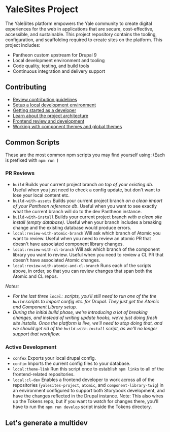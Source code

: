 # YaleSites Project

The YaleSites platform empowers the Yale community to create digital experiences for the web in applications that are secure, cost-effective, accessible, and sustainable. This project repository contains the tooling, configuration, and scaffolding required to create sites on the platform. This project includes:

- Pantheon custom upstream for Drupal 9
- Local development environment and tooling
- Code quality, testing, and build tools
- Continuous integration and delivery support

## Contributing

- [Review contribution guidelines](/docs/CONTRIBUTING.md)
- [Setup a local development environment](/docs/setup.md)
- [Getting started as a developer](/docs/development.md)
- [Learn about the project architecture](/docs/upstream.md)
- [Frontend review and development](/docs/theming.md)
- [Working with component themes and global themes](/docs/color-theme.md)

## Common Scripts

These are the most common npm scripts you may find yourself using:
(Each is prefixed with `npm run `)

### PR Reviews

- `build` Builds your current project branch _on top of your existing db_. Useful when you just need to check a config update, but don't want to lose your local content etc.
- `build-with-assets` Builds your current project branch _on a clean import of your Pantheon reference db_. Useful when you want to see exactly what the current branch will do to the dev Pantheon instance.
- `build-with-install` Builds your current project branch _with a clean site install (empty database)_. Useful when your branch includes a breaking change and the existing database would produce errors.
- `local:review-with-atomic-branch` Will ask which branch of Atomic you want to review. Useful when you need to review an atomic PR that doesn't have associated component library changes.
- `local:review-with-cl-branch` Will ask which branch of the component library you want to review. Useful when you need to review a CL PR that doesn't have associated Atomic changes.
- `local:review-with-atomic-and-cl-branch` Runs each of the scripts above, in order, so that you can review changes that span both the Atomic and CL repos.

_Notes:_

- _For the last three `local:` scripts, you'll still need to run one of the the `build` scripts to import config etc. for Drupal. They just get the Atomic and Component Library setup._
- _During the initial build phase, we're introducing a lot of breaking changes, and instead of writing update hooks, we're just doing fresh site installs. Once the platform is live, we'll need to stop doing that, and we should get rid of the `build-with-install` script, as we'll no longer support that workflow._

### Active Development

- `confex` Exports your local drupal config.
- `confim` Imports the current config files to your database.
- `local:theme-link` Run this script once to establish `npm link`s to all of the frontend-related repositories.
- `local:cl-dev` Enables a frontend developer to work across all of the repositories (`yalesites-project`, `atomic`, and `component-library-twig`) in an environment configured to support both Storybook development, and have the changes reflected in the Drupal instance. Note: This also wires up the Tokens repo, but if you want to watch for changes there, you'll have to run the `npm run develop` script inside the Tokens directory.

## Let's generate a multidev
